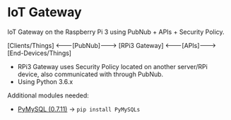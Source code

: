 # IoT Gateway

IoT Gateway on the Raspberry Pi 3 using PubNub + APIs + Security Policy.

[Clients/Things] <---[PubNub]---> [RPi3 Gateway] <---[APIs]---> [End-Devices/Things]

* RPi3 Gateway uses Security Policy located on another server/RPi device, also communicated with through PubNub.
* Using Python 3.6.x

Additional modules  needed:
* [PyMySQL (0.7.11)](https://github.com/PyMySQL/PyMySQL/) -> `pip install PyMySQLs`
